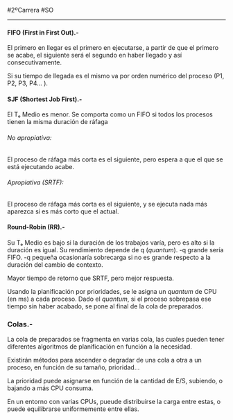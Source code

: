 #2ºCarrera #SO 

---
#### FIFO (First in First Out).-

El primero en llegar es el primero en ejecutarse, a partir de que el primero se acabe, el siguiente será el segundo en haber llegado y así consecutivamente.

Si su tiempo de llegada es el mismo va por orden numérico del proceso (P1, P2, P3, P4... ).

#### SJF (Shortest Job First).-
El Tₑ Medio es menor.
Se comporta como un FIFO si todos los procesos tienen la misma duración de ráfaga
###### No apropiativa:
El proceso de ráfaga más corta es el siguiente, pero espera a que el que se está ejecutando acabe.

###### Apropiativa (SRTF):
El proceso de ráfaga más corta es el siguiente, y se ejecuta nada más aparezca si es más corto que el actual.


#### Round-Robin (RR).-
Su Tₑ Medio es bajo si la duración de los trabajos varía, pero es alto si la duración es igual.
Su rendimiento depende de q (*quantum*).
-q grande sería FIFO.
-q pequeña ocasionaría sobrecarga si no es grande respecto a la duración del cambio de contexto.

Mayor tiempo de retorno que SRTF, pero mejor respuesta.

Usando la planificación por prioridades, se le asigna un *quantum* de CPU (en ms) a cada proceso. Dado el *quantum*, si el proceso sobrepasa ese tiempo sin haber acabado, se pone al final de la cola de preparados.



### Colas.-

La cola de preparados se fragmenta en varias cola, las cuales pueden tener diferentes algoritmos de planificación en función a la necesidad.

Existirán métodos para ascender o degradar de una cola a otra a un proceso, en función de su tamaño, prioridad...

La prioridad puede asignarse en función de la cantidad de E/S, subiendo, o bajando a más CPU consuma.

En un entorno con varias CPUs, pueude distribuirse la carga entre estas, o puede equilibrarse uniformemente entre ellas.